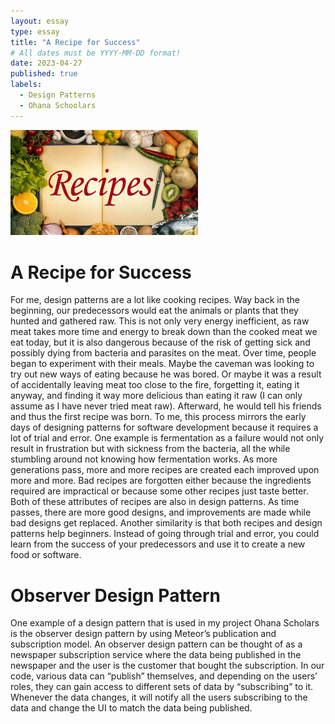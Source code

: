 ```yaml
---
layout: essay
type: essay
title: "A Recipe for Success"
# All dates must be YYYY-MM-DD format!
date: 2023-04-27
published: true
labels:
  - Design Patterns
  - Ohana Schoolars
---
```


<img width="300px" class="rounded float-start pe-4" src="../img/recipes-pic.jpg">

# A Recipe for Success
For me, design patterns are a lot like cooking recipes. Way back in the beginning, our predecessors would eat the animals or plants that they hunted and gathered raw. This is not only very energy inefficient, as raw meat takes more time and energy to break down than the cooked meat we eat today, but it is also dangerous because of the risk of getting sick and possibly dying from bacteria and parasites on the meat. Over time, people began to experiment with their meals. Maybe the caveman was looking to try out new ways of eating because he was bored. Or maybe it was a result of accidentally leaving meat too close to the fire, forgetting it, eating it anyway, and finding it way more delicious than eating it raw (I can only assume as I have never tried meat raw). Afterward, he would tell his friends and thus the first recipe was born. 
To me, this process mirrors the early days of designing patterns for software development because it requires a lot of trial and error. One example is fermentation as a failure would not only result in frustration but with sickness from the bacteria, all the while stumbling around not knowing how fermentation works. 
As more generations pass, more and more recipes are created each improved upon more and more. Bad recipes are forgotten either because the ingredients required are impractical or because some other recipes just taste better. Both of these attributes of recipes are also in design patterns. As time passes, there are more good designs, and improvements are made while bad designs get replaced. 
Another similarity is that both recipes and design patterns help beginners. Instead of going through trial and error, you could learn from the success of your predecessors and use it to create a new food or software. 

# Observer Design Pattern
One example of a design pattern that is used in my project Ohana Scholars is the observer design pattern by using Meteor’s publication and subscription model. An observer design pattern can be thought of as a newspaper subscription service where the data being published in the newspaper and the user is the customer that bought the subscription. In our code, various data can “publish” themselves, and depending on the users’ roles, they can gain access to different sets of data by “subscribing” to it. Whenever the data changes, it will notify all the users subscribing to the data and change the UI to match the data being published.

